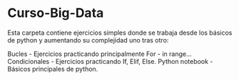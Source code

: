 # Curso-Big-Data
Esta carpeta contiene ejercicios simples donde se trabaja desde los básicos de python y aumentando su complejidad uno tras otro:

Bucles - Ejercicios practicando principalmente For - in range...
Condicionales - Ejercicios practicando If, Elif, Else.
Python notebook - Básicos principales de python.

